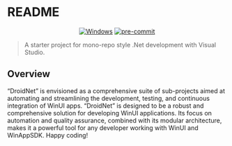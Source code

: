 # README

<!-- markdownlint-disable-next-line no-inline-html -->
<div align="center">

[![Windows][windows-badge]][WinUI]
[![pre-commit][pre-commit-badge]][pre-commit]

</div>

> A starter project for mono-repo style .Net development with Visual Studio.

[windows-badge]: https://img.shields.io/badge/OS-windows-blue
[WinUI]: https://learn.microsoft.com/en-us/windows/apps/winui/
[pre-commit-badge]: https://img.shields.io/badge/pre--commit-enabled-brightgreen?logo=pre-commit
[pre-commit]: https://github.com/pre-commit/pre-commit

## Overview

“DroidNet” is envisioned as a comprehensive suite of sub-projects aimed at
automating and streamlining the development, testing, and continuous integration
of WinUI apps. “DroidNet” is designed to be a robust and comprehensive solution
for developing WinUI applications. Its focus on automation and quality
assurance, combined with its modular architecture, makes it a powerful tool for
any developer working with WinUI and WinAppSDK. Happy coding!
